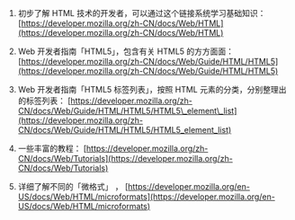 

1. 初步了解 HTML 技术的开发者，可以通过这个链接系统学习基础知识：[https://developer.mozilla.org/zh-CN/docs/Web/HTML](https://developer.mozilla.org/zh-CN/docs/Web/HTML)
2. Web 开发者指南「HTML5」，包含有关 HTML5 的方方面面：[https://developer.mozilla.org/zh-CN/docs/Web/Guide/HTML/HTML5](https://developer.mozilla.org/zh-CN/docs/Web/Guide/HTML/HTML5)

1. Web 开发者指南「HTML5 标签列表」，按照 HTML 元素的分类，分别整理出的标签列表：
   [https://developer.mozilla.org/zh-CN/docs/Web/Guide/HTML/HTML5/HTML5\_element\_list](https://developer.mozilla.org/zh-CN/docs/Web/Guide/HTML/HTML5/HTML5_element_list)
2. 一些丰富的教程：
   [https://developer.mozilla.org/zh-CN/docs/Web/Tutorials](https://developer.mozilla.org/zh-CN/docs/Web/Tutorials)
3. 详细了解不同的「微格式」
   ，
   [https://developer.mozilla.org/en-US/docs/Web/HTML/microformats](https://developer.mozilla.org/en-US/docs/Web/HTML/microformats)



